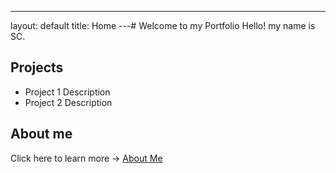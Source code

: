---
layout: default
title: Home
---# Welcome to my Portfolio Hello! my name is SC.
## Projects
- Project 1 Description
- Project 2 Description
## About me
Click here to learn more → [About Me](about.md)
